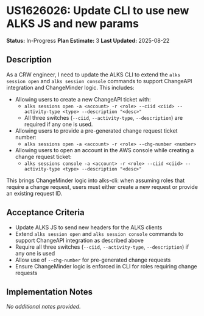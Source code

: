 # US1626026: Update CLI to use new ALKS JS and new params

**Status:** In-Progress
**Plan Estimate:** 3
**Last Updated:** 2025-08-22

## Description

As a CRW engineer, I need to update the ALKS CLI to extend the `alks session open` and `alks session console` commands to support ChangeAPI integration and ChangeMinder logic. This includes:

- Allowing users to create a new ChangeAPI ticket with:
  - `alks sessions open -a <account> -r <role> --ciid <ciid> --activity-type <type> --description "<desc>"`
  - All three switches (`--ciid`, `--activity-type`, `--description`) are required if any one is used.
- Allowing users to provide a pre-generated change request ticket number:
  - `alks sessions open -a <account> -r <role> --chg-number <number>`
- Allowing users to open an account in the AWS console while creating a change request ticket:
  - `alks sessions console -a <account> -r <role> --ciid <ciid> --activity-type <type> --description "<desc>"`

This brings ChangeMinder logic into alks-cli: when assuming roles that require a change request, users must either create a new request or provide an existing request ID.

## Acceptance Criteria

- Update ALKS JS to send new headers for the ALKS clients
- Extend `alks session open` and `alks session console` commands to support ChangeAPI integration as described above
- Require all three switches (`--ciid`, `--activity-type`, `--description`) if any one is used
- Allow use of `--chg-number` for pre-generated change requests
- Ensure ChangeMinder logic is enforced in CLI for roles requiring change requests

## Implementation Notes

*No additional notes provided.*
